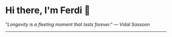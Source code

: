 <h1>Hi there, I'm Ferdi 👋</h1>

<p><em>
  "Longevity is a fleeting moment that lasts forever." — Vidal Sassoon
</em></p>

---
